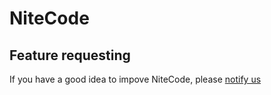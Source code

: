 # NiteCode

## Feature requesting
If you have a good idea to impove NiteCode, please [notify us](https://github.com/nitis-languages/nite-code/issues/new)
